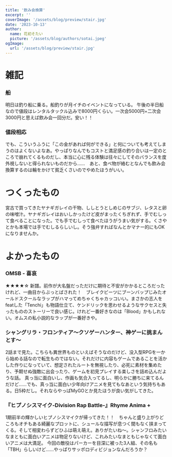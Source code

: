 ```yaml
---
title: '飲み会換算'
excerpt: ''
coverImage: '/assets/blog/preview/stair.jpg'
date: '2023-10-13'
author:
  name: 花初そたい
  picture: '/assets/blog/authors/sotai.jpeg'
ogImage:
  url: '/assets/blog/preview/stair.jpg'
---
```

# 雑記
### 船
明日は釣り船に乗る。船釣りが月イチのイベントになっている。
午後の半日船なので値段はレンタルタックル込みで8000円くらい。一次会5000円+二次会3000円と思えば飲み会一回分だ。安い！！

### 値段相応
でも、こういうふうに「この金があれば何ができる」と何についても考えてしまうのはよくないよなあ。やっぱりなんでもコストと満足感の釣り合いは一定のところで崩れてくるものだし、本当に心に残る体験は往々にしてそのバランスを度外視しないと得られないものだから……　あと、食べ物が絡むとなんでも飲み会換算するのは輪をかけて貧乏くさいのでやめたほうがいい。

# つくったもの
宮古で買ってきたヤナギガレイの干物、ししとうとしめじのサブジ、レタスと卵の味噌汁。ヤナギガレイはおいしかったけど皮がまったくちぎれず、手でむしって食べることになった。でも手でむしって食べたほうがうまい気がする。くさやとかも本場では手でむしるらしいし。そう強弁すればなんとかマナー的にもOKになりませんか。

# よかったもの

### OMSB - 喜哀
★★★★☆
新譜。前作が大名盤だっただけに期待と不安がかかるところだったけれど、一曲目からぶっとばされた！　ブレイクビーツにブーンバップじみたオールドスクールなラップがハマってめちゃくちゃカッコいい。まさかの志人をfeatした「Tenchi」も物語仕立て、ケンドリックを思わせるようなサクセスと失ったもののストーリーで良い感じ。けれど一番好きなのは「Blood」かもしれない。オムスの私小説的なラップが一番好きや。

### シャングリラ・フロンティア～クソゲーハンター、神ゲーに挑まんとす～
2話まで見た。こちらも異世界ものといえばそうなのだけど、没入型RPGを一から始める話なので転生ものではない。それだけに内容もゲームであることを活かした作りになっていて、想定されたルートを無視したり、必死に素材を集めたり、予期せぬ強敵に出会ったり、ゲームを初見プレイする楽しさを詰め込んだような話。
真っ当に面白いし、作画も気合入ってるし、明らかに勝ちに来てるんだけど……でも、真っ当に面白い少年向けアニメを見てもなあという気持ちもある。日5枠だし。それならやっぱMyGOとか見たほうが良い気がしてきた。

### 『ヒプノシスマイク-Division Rap Battle-』Rhyme Anima +
1期前半の輝かしいヒプノシスマイクが帰ってきた！！　ちゃんと盛り上がりどころもオチもある綺麗なプロットに、シュールな描写が息つく間もなく挟まってくる。そして相変わらずどひふは萌え萌え。ありがたいね～。シャンフロみたいなまともに面白いアニメは物足りないけど、これみたいなまともじゃなくて面白いアニメは大満足。
今回の敵役はパーカーを目深に被った3人組、その名も「TBH」らしいけど……やっぱりサッポロディビジョンなんだろうか？